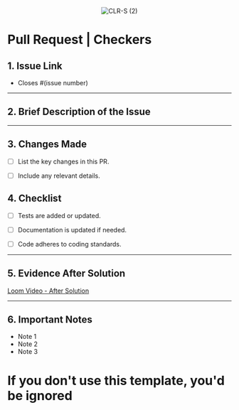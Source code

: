 <p align="center"> <img src="https://github.com/zleypner/checkers-dojo/raw/main/the-marquis/packages/nextjs/public/landingpage/BannerChecker2.png" alt="CLR-S (2)"> </p>

# Pull Request | Checkers

## 1. Issue Link

<!-- Provide the link to the related issue here -->

- Closes #(issue number)

---

## 2. Brief Description of the Issue

<!-- Give a concise description of the issue to give context to reviewers. What problem does it solve? -->

---

## 3. Changes Made

<!-- Describe the main changes and enhancements made to address the issue. List the modifications clearly and concisely. -->
- [ ] List the key changes in this PR.
- [ ] Include any relevant details.




## 4. Checklist
- [ ] Tests are added or updated.
- [ ] Documentation is updated if needed.
- [ ] Code adheres to coding standards.


---

## 5. Evidence After Solution

<!-- Record a video using Loom showing the corrected behavior after the solution. Provide a link to the Loom video here. Or you can provide another type of evidence, but it should be very clear -->

[Loom Video - After Solution](LINK_TO_VIDEO_AFTER)

---

## 6. Important Notes

<!-- Any other relevant information that reviewers should be aware of, such as potential impacts, related issues, dependencies, or additional setup instructions. -->

- Note 1
- Note 2
- Note 3


# If you don't use this template, you'd be ignored
